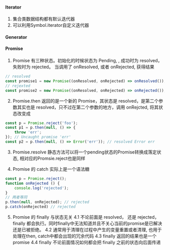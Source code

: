 #### Iterator

1. 集合类数据结构都有默认迭代器
2. 可以利用Symbol.iterator自定义迭代器

#### Generator

#### Promise

1. Promise 有三种状态。初始化的时候状态为 Pending, , 成功时为 resolved， 失败时为 rejected。 当调用了 onResolved, 或者 onRejected, 获得结果

```js
// resolved
const promise1 = new Promise((onResolved, onRejected) => onResolved());
// rejexted
const promise2 = new Promise((onResolved, onRejected) => onRejected());
```

2. Promise.then 返回的是一个新的 Promise，其状态是 resolved，是第二个参数其实也是 resolved，只不过在第二个参数的地方，调用 onRejcted, 将其状态改变成

```js
const p = Promise.reject('foo');
const p1 = p.then(null, () => {
    throw 'err';
}); // Uncaught promise 'err'
const p2 = p.then(null, () => Error('err')); // resolved Error err
```

3. Promise.resolve 静态方法可以将一个pending状态的Promise转换成落定状态, 相对应的Promsie.reject也是同样

4. Promise 的 catch 实际上是一个语法糖

```js
const p = Promise.reject();
function onRejected () {
    console.log('rejected');
}
// 两者等同
p.then(null, onRejected); // rejected
p.catch(onRejected) // rejected
```

5. Promise 的 finally 与状态无关
   4.1 不论前面是 resolved， 还是 rejected，finally 都会执行。同时finally中无法知道并且不关心当前的promise是已解决还是已被拒绝。
   4.2 通常用于清理在过程中产生的变量重置或者清理, 也用于处理在then, catch中都会出现的冗余代码
   4.3 finally 返回的结果也是一个 promise
   4.4 finally 不论前面情况如何都会把 finally 之前的状态向后面传递
